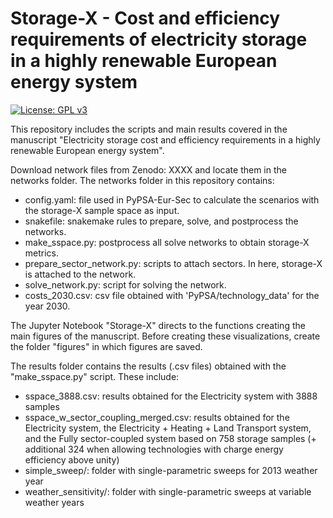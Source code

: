 # Storage-X - Cost and efficiency requirements of electricity storage in a highly renewable European energy system

[![License: GPL v3](https://img.shields.io/badge/License-GPLv3-blue.svg)](https://www.gnu.org/licenses/gpl-3.0)

This repository includes the scripts and main results covered in the manuscript "Electricity storage cost and efficiency requirements
in a highly renewable European energy system". 

Download network files from Zenodo: XXXX and locate them in the networks folder. The networks folder in this repository contains:

- config.yaml: file used in PyPSA-Eur-Sec to calculate the scenarios with the storage-X sample space as input.
- snakefile: snakemake rules to prepare, solve, and postprocess the networks.
- make_sspace.py: postprocess all solve networks to obtain storage-X metrics. 
- prepare_sector_network.py: scripts to attach sectors. In here, storage-X is attached to the network.
- solve_network.py: script for solving the network.
- costs_2030.csv: csv file obtained with 'PyPSA/technology_data' for the year 2030.

The Jupyter Notebook "Storage-X" directs to the functions creating the main figures of the manuscript. Before creating these visualizations, create the folder "figures" in which figures are saved.

The results folder contains the results (.csv files) obtained with the "make_sspace.py" script. These include:
- sspace_3888.csv: results obtained for the Electricity system with 3888 samples
- sspace_w_sector_coupling_merged.csv: results obtained for the Electricity system, the Electricity + Heating + Land Transport system, and the Fully sector-coupled system based on 758 storage samples (+ additional 324 when allowing technologies with charge energy efficiency above unity)
- simple_sweep/: folder with single-parametric sweeps for 2013 weather year
- weather_sensitivity/: folder with single-parametric sweeps at variable weather years

